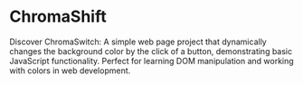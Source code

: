 # ChromaShift
Discover ChromaSwitch:  A simple web page project that dynamically changes the background color by the click of a button, demonstrating basic JavaScript functionality.  Perfect for learning DOM manipulation and working with colors in web development.
